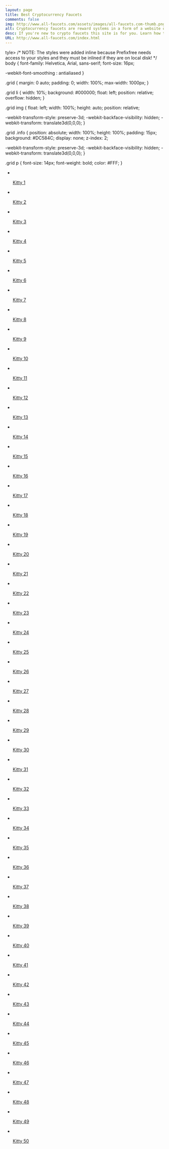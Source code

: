 ```yaml
---
layout: page
title: Best Cryptocurrency Faucets
comments: false
img: http://www.all-faucets.com/assets/images/all-faucets.com-thumb.png
alt: Cryptocurrency faucets are reward systems in a form of a website or an app that dispense free coins.
desc: If you're new to crypto faucets this site is for you. Learn how to maximize the value of your time and effort while claiming from free bitcoin faucet sites.
URL: http://www.all-faucets.com/index.html
---
```

<link rel="stylesheet" href="https://cdnjs.cloudflare.com/ajax/libs/meyer-reset/2.0/reset.min.css">

tyle>
/* NOTE: The styles were added inline because Prefixfree needs access to your styles and they must be inlined if they are on local disk! */
body {
font-family: Helvetica, Arial, sans-serif;
font-size: 16px;

-webkit-font-smoothing		: antialiased
}

.grid {
margin: 0 auto;
padding: 0;
width: 100%;
max-width: 1000px;
}

.grid li {
width: 10%;
background: #000000;
float: left;
position: relative;
overflow: hidden;
}

.grid img {
float: left;
width: 100%;
height: auto;
position: relative;

-webkit-transform-style: preserve-3d;
-webkit-backface-visibility: hidden;
-webkit-transform: translate3d(0,0,0);
}

.grid .info {
position: absolute;
width: 100%;
height: 100%;
padding: 15px;
background: #DC584C;
display: none;
z-index: 2;

-webkit-transform-style: preserve-3d;
-webkit-backface-visibility: hidden;
-webkit-transform: translate3d(0,0,0);
}

.grid p {
font-size: 14px;
font-weight: bold;
color: #FFF;
}
</style>

<script src="https://cdnjs.cloudflare.com/ajax/libs/prefixfree/1.0.7/prefixfree.min.js"></script>

</head>

<body>

<ul class="grid">
<li>
<a href="#">
<img src="http://placekitten.com/200/200?image=1" alt="" />
<div class="info">
  <p>Kitty 1</p>
</div>
</a>
</li>
<li>
<a href="#">
<img src="http://placekitten.com/200/200?image=2" alt="" />
<div class="info">
  <p>Kitty 2</p>
</div>
</a>
</li>
<li>
<a href="#">
<img src="http://placekitten.com/200/200?image=3" alt="" />
<div class="info">
  <p>Kitty 3</p>
</div>
</a>
</li>
<li>
<a href="#">
<img src="http://placekitten.com/200/200?image=4" alt="" />
<div class="info">
  <p>Kitty 4</p>
</div>
</a>
</li>
<li>
<a href="#">
<img src="http://placekitten.com/200/200?image=5" alt="" />
<div class="info">
  <p>Kitty 5</p>
</div>
</a>
</li>
<li>
<a href="#">
<img src="http://placekitten.com/200/200?image=6" alt="" />
<div class="info">
  <p>Kitty 6</p>
</div>
</a>
</li>
<li>
<a href="#">
<img src="http://placekitten.com/200/200?image=7" alt="" />
<div class="info">
  <p>Kitty 7</p>
</div>
</a>
</li>
<li>
<a href="#">
<img src="http://placekitten.com/200/200?image=8" alt="" />
<div class="info">
  <p>Kitty 8</p>
</div>
</a>
</li>
<li>
<a href="#">
<img src="http://placekitten.com/200/200?image=9" alt="" />
<div class="info">
  <p>Kitty 9</p>
</div>
</a>
</li>
<li>
<a href="#">
<img src="http://placekitten.com/200/200?image=10" alt="" />
<div class="info">
  <p>Kitty 10</p>
</div>
</a>
</li>
<li>
<a href="#">
<img src="http://placekitten.com/200/200?image=11" alt="" />
<div class="info">
  <p>Kitty 11</p>
</div>
</a>
</li>
<li>
<a href="#">
<img src="http://placekitten.com/200/200?image=12" alt="" />
<div class="info">
  <p>Kitty 12</p>
</div>
</a>
</li>
<li>
<a href="#">
<img src="http://placekitten.com/200/200?image=13" alt="" />
<div class="info">
  <p>Kitty 13</p>
</div>
</a>
</li>
<li>
<a href="#">
<img src="http://placekitten.com/200/200?image=14" alt="" />
<div class="info">
  <p>Kitty 14</p>
</div>
</a>
</li>
<li>
<a href="#">
<img src="http://placekitten.com/200/200?image=15" alt="" />
<div class="info">
  <p>Kitty 15</p>
</div>
</a>
</li>
<li>
<a href="#">
<img src="http://placekitten.com/200/200?image=1" alt="" />
<div class="info">
  <p>Kitty 16</p>
</div>
</a>
</li>
<li>
<a href="#">
<img src="http://placekitten.com/200/200?image=2" alt="" />
<div class="info">
  <p>Kitty 17</p>
</div>
</a>
</li>
<li>
<a href="#">
<img src="http://placekitten.com/200/200?image=3" alt="" />
<div class="info">
  <p>Kitty 18</p>
</div>
</a>
</li>
<li>
<a href="#">
<img src="http://placekitten.com/200/200?image=4" alt="" />
<div class="info">
  <p>Kitty 19</p>
</div>
</a>
</li>
<li>
<a href="#">
<img src="http://placekitten.com/200/200?image=5" alt="" />
<div class="info">
  <p>Kitty 20</p>
</div>
</a>
</li>
<li>
<a href="#">
<img src="http://placekitten.com/200/200?image=6" alt="" />
<div class="info">
  <p>Kitty 21</p>
</div>
</a>
</li>
<li>
<a href="#">
<img src="http://placekitten.com/200/200?image=7" alt="" />
<div class="info">
  <p>Kitty 22</p>
</div>
</a>
</li>
<li>
<a href="#">
<img src="http://placekitten.com/200/200?image=8" alt="" />
<div class="info">
  <p>Kitty 23</p>
</div>
</a>
</li>
<li>
<a href="#">
<img src="http://placekitten.com/200/200?image=9" alt="" />
<div class="info">
  <p>Kitty 24</p>
</div>
</a>
</li>
<li>
<a href="#">
<img src="http://placekitten.com/200/200?image=10" alt="" />
<div class="info">
  <p>Kitty 25</p>
</div>
</a>
</li>
<li>
<a href="#">
<img src="http://placekitten.com/200/200?image=11" alt="" />
<div class="info">
  <p>Kitty 26</p>
</div>
</a>
</li>
<li>
<a href="#">
<img src="http://placekitten.com/200/200?image=12" alt="" />
<div class="info">
  <p>Kitty 27</p>
</div>
</a>
</li>
<li>
<a href="#">
<img src="http://placekitten.com/200/200?image=13" alt="" />
<div class="info">
  <p>Kitty 28</p>
</div>
</a>
</li>
<li>
<a href="#">
<img src="http://placekitten.com/200/200?image=14" alt="" />
<div class="info">
  <p>Kitty 29</p>
</div>
</a>
</li>
<li>
<a href="#">
<img src="http://placekitten.com/200/200?image=15" alt="" />
<div class="info">
  <p>Kitty 30</p>
</div>
</a>
</li>
<li>
<a href="#">
<img src="http://placekitten.com/200/200?image=1" alt="" />
<div class="info">
  <p>Kitty 31</p>
</div>
</a>
</li>
<li>
<a href="#">
<img src="http://placekitten.com/200/200?image=2" alt="" />
<div class="info">
  <p>Kitty 32</p>
</div>
</a>
</li>
<li>
<a href="#">
<img src="http://placekitten.com/200/200?image=3" alt="" />
<div class="info">
  <p>Kitty 33</p>
</div>
</a>
</li>
<li>
<a href="#">
<img src="http://placekitten.com/200/200?image=4" alt="" />
<div class="info">
  <p>Kitty 34</p>
</div>
</a>
</li>
<li>
<a href="#">
<img src="http://placekitten.com/200/200?image=5" alt="" />
<div class="info">
  <p>Kitty 35</p>
</div>
</a>
</li>
<li>
<a href="#">
<img src="http://placekitten.com/200/200?image=6" alt="" />
<div class="info">
  <p>Kitty 36</p>
</div>
</a>
</li>
<li>
<a href="#">
<img src="http://placekitten.com/200/200?image=7" alt="" />
<div class="info">
  <p>Kitty 37</p>
</div>
</a>
</li>
<li>
<a href="#">
<img src="http://placekitten.com/200/200?image=8" alt="" />
<div class="info">
  <p>Kitty 38</p>
</div>
</a>
</li>
<li>
<a href="#">
<img src="http://placekitten.com/200/200?image=9" alt="" />
<div class="info">
  <p>Kitty 39</p>
</div>
</a>
</li>
<li>
<a href="#">
<img src="http://placekitten.com/200/200?image=10" alt="" />
<div class="info">
  <p>Kitty 40</p>
</div>
</a>
</li>
<li>
<a href="#">
<img src="http://placekitten.com/200/200?image=11" alt="" />
<div class="info">
  <p>Kitty 41</p>
</div>
</a>
</li>
<li>
<a href="#">
<img src="http://placekitten.com/200/200?image=12" alt="" />
<div class="info">
  <p>Kitty 42</p>
</div>
</a>
</li>
<li>
<a href="#">
<img src="http://placekitten.com/200/200?image=13" alt="" />
<div class="info">
  <p>Kitty 43</p>
</div>
</a>
</li>
<li>
<a href="#">
<img src="http://placekitten.com/200/200?image=14" alt="" />
<div class="info">
  <p>Kitty 44</p>
</div>
</a>
</li>
<li>
<a href="#">
<img src="http://placekitten.com/200/200?image=15" alt="" />
<div class="info">
  <p>Kitty 45</p>
</div>
</a>
</li>
<li>
<a href="#">
<img src="http://placekitten.com/200/200?image=1" alt="" />
<div class="info">
  <p>Kitty 46</p>
</div>
</a>
</li>
<li>
<a href="#">
<img src="http://placekitten.com/200/200?image=2" alt="" />
<div class="info">
  <p>Kitty 47</p>
</div>
</a>
</li>
<li>
<a href="#">
<img src="http://placekitten.com/200/200?image=3" alt="" />
<div class="info">
  <p>Kitty 48</p>
</div>
</a>
</li>
<li>
<a href="#">
<img src="http://placekitten.com/200/200?image=4" alt="" />
<div class="info">
  <p>Kitty 49</p>
</div>
</a>
</li>
<li>
<a href="#">
<img src="http://placekitten.com/200/200?image=5" alt="" />
<div class="info">
  <p>Kitty 50</p>
</div>
</a>
</li>
</ul>
<script src='http://cdnjs.cloudflare.com/ajax/libs/jquery/2.1.3/jquery.min.js'></script>
<script src='https://cdnjs.cloudflare.com/ajax/libs/jquery.transit/0.9.9/jquery.transit.min.js'></script>



<script  src="js/index.js"></script>
